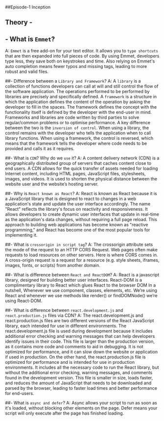 ##Episode-1 Inception


## Theory -
## - What is `Emmet`? 
A: `Emmet` is a free add-on for your text editor. It allows you to `type shortcuts` that are then expanded into full pieces of code. By using Emmet, developers type less, they save both on keystrokes and time. Also relying on Emmet's auto completion means fewer typos and missing tags, leading to more robust and valid files.


##- Difference between a `Library and Framework`?
A: A `library` is a collection of functions developers can call at will and still control the flow of the software application. The operations performed to be performed by libraries are precisely and specifically defined.
A `framework` is a structure in which the application defines the content of the operation by asking the developer to fill in the spaces. The framework defines the concept with the functionality itself is defined by the developer with the end-user in mind.
Frameworks and libraries are code written by third parties to solve regular/common problems or to optimise performance. A key difference between the two is the `inversion of control`. When using a library, the control remains with the developer who tells the application when to call library functions. When using a framework, the control is reversed, which means that the framework tells the developer where code needs to be provided and calls it as it requires.


##- What is `CDN`? Why do we `use` it?
A: A content delivery network (CDN) is a geographically distributed group of servers that caches content close to end users. A CDN allows for the quick transfer of assets needed for loading Internet content, including HTML pages, JavaScript files, stylesheets, images, and videos.
It is used to shorten the physical distance between the website user and the website’s hosting server. 


##- Why is `React known as React`?
A: React is known as React because it is a JavaScript library that is designed to react to changes in a web application's state and update the user interface accordingly. 
The name "React" reflects the library's focus on reactivity and responsiveness. It allows developers to create dynamic user interfaces that update in real-time as the application's data changes, without requiring a full page reload. This approach to building web applications has become known as "reactive programming," and React has become one of the most popular tools for implementing it.


##- What is `crossorigin in script tag`?
A: The crossorigin attribute sets the mode of the request to an HTTP CORS Request. Web pages often make requests to load resources on other servers. Here is where CORS comes in. A cross-origin request is a request for a resource (e.g. style sheets, iframes, images, fonts, or scripts) from another domain.


##- What is difference between `React and ReactDOM`?
A: React is a javascript library, designed for building better user interfaces. 
React-DOM is a complimentary library to React which glues React to the browser DOM
In a nutshell, Whenever we use component, classes, elements, etc. We’re using React and whenever we use methods like render() or findDOMNode() we’re using React-DOM.


##- What is difference between `react.development.js` and `react.production.js` files via CDN?
A: The react.development.js and react.production.js files are two different versions of the React JavaScript library, each intended for use in different environments.
The react.development.js file is used during development because it includes additional error checking and warning messages that can help developers identify issues in their code. This file is larger than the production version, as it contains more code and comments to aid in debugging. It is not optimized for performance, and it can slow down the website or application if used in production.
On the other hand, the react.production.js file is optimized for performance and is intended for use in production environments. It includes all the necessary code to run the React library, but without the additional error checking, warning messages, and comments found in the development version. This file is smaller in size, loads faster, and reduces the amount of JavaScript that needs to be downloaded and parsed by the browser, leading to faster load times and better performance for end-users.


##- What is `async and defer`?
A: Async allows your script to run as soon as it's loaded, without blocking other elements on the page. 
Defer means your script will only execute after the page has finished loading.

